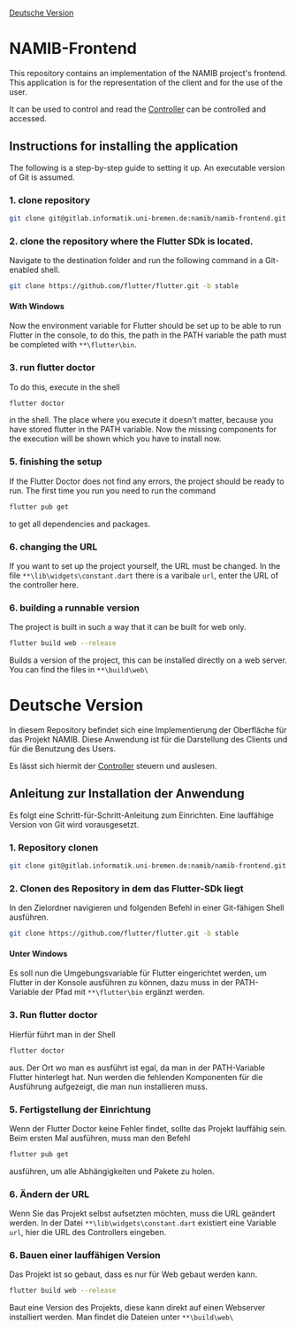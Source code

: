 [Deutsche Version](#deutsche-version)

# NAMIB-Frontend

This repository contains an implementation of the NAMIB project's frontend.
This application is for the representation of the client and for the use of the user.

It can be used to control and read the [Controller](https://gitlab.informatik.uni-bremen.de/namib/mud-controller-enforcer/namib_mud_controller)
can be controlled and accessed.


## Instructions for installing the application
The following is a step-by-step guide to setting it up. An executable version of Git is
assumed.

### 1. clone repository
```bash
git clone git@gitlab.informatik.uni-bremen.de:namib/namib-frontend.git
```
### 2. clone the repository where the Flutter SDk is located.
Navigate to the destination folder and run the following command in a Git-enabled shell.


```bash
git clone https://github.com/flutter/flutter.git -b stable
```

#### With Windows
Now the environment variable for Flutter should be set up to be able to run Flutter in the console,
to do this, the path in the PATH variable
the path must be completed with ```**\flutter\bin```.

### 3. run flutter doctor

To do this, execute in the shell
```bash
flutter doctor
```
in the shell. The place where you execute it doesn't matter, because you have stored flutter in the PATH variable.  Now the missing components for the execution will be shown
which you have to install now.

### 5. finishing the setup

If the Flutter Doctor does not find any errors, the project should be ready to run. The first time you run
you need to run the command
```bash
flutter pub get
```
to get all dependencies and packages.

### 6. changing the URL

If you want to set up the project yourself, the URL must be changed. In the file ```**\lib\widgets\constant.dart``` there is a varibale ``url``, enter the URL of the controller here.


### 6. building a runnable version

The project is built in such a way that it can be built for web only.
```bash
flutter build web --release
```
Builds a version of the project, this can be installed directly on a web server.
You can find the files in ```**\build\web\```

# Deutsche Version

In diesem Repository befindet sich eine Implementierung der Oberfläche für das Projekt NAMIB.
Diese Anwendung ist für die Darstellung des Clients und für die Benutzung des Users.

Es lässt sich hiermit der [Controller](https://gitlab.informatik.uni-bremen.de/namib/mud-controller-enforcer/namib_mud_controller)
steuern und auslesen.


## Anleitung zur Installation der Anwendung
Es folgt eine Schritt-für-Schritt-Anleitung zum Einrichten. Eine lauffähige Version von Git wird
vorausgesetzt.

### 1. Repository clonen
```bash
git clone git@gitlab.informatik.uni-bremen.de:namib/namib-frontend.git
```
### 2. Clonen des Repository in dem das Flutter-SDk liegt
In den Zielordner navigieren und folgenden Befehl in einer Git-fähigen Shell ausführen.

```bash
git clone https://github.com/flutter/flutter.git -b stable
```

#### Unter Windows
Es soll nun die Umgebungsvariable für Flutter eingerichtet werden, um Flutter in der Konsole ausführen zu können, 
dazu muss in der PATH-Variable 
der Pfad mit ```**\flutter\bin``` ergänzt werden. 

### 3. Run flutter doctor

Hierfür führt man in der Shell
```bash
flutter doctor
```
aus. Der Ort wo man es ausführt ist egal, da man in der PATH-Variable Flutter hinterlegt hat. Nun werden die fehlenden Komponenten für die Ausführung
aufgezeigt, die man nun installieren muss.

### 5. Fertigstellung der Einrichtung

Wenn der Flutter Doctor keine Fehler findet, sollte das Projekt lauffähig sein. Beim ersten Mal ausführen,
muss man den Befehl
```bash
flutter pub get
```
ausführen, um alle Abhängigkeiten und Pakete zu holen.

### 6. Ändern der URL

Wenn Sie das Projekt selbst aufsetzten möchten, muss die URL geändert werden. In der Datei ```**\lib\widgets\constant.dart``` existiert eine Variable ```url```, hier die URL des Controllers eingeben.


### 6. Bauen einer lauffähigen Version

Das Projekt ist so gebaut, dass es nur für Web gebaut werden kann.
```bash
flutter build web --release
```
Baut eine Version des Projekts, diese kann direkt auf einen Webserver installiert werden.
Man findet die Dateien unter ```**\build\web\```
